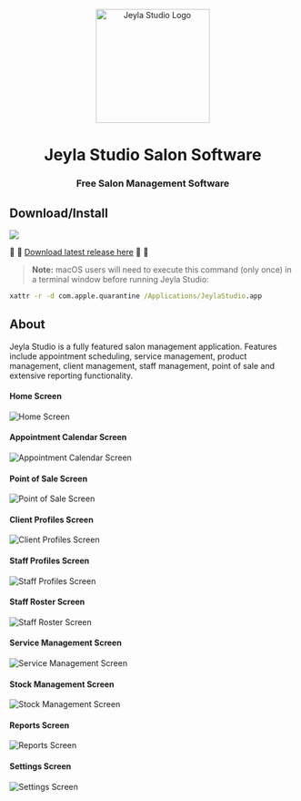 <div id="jeylastudio-logo" align="center">
    <br />
    <img src="./docs/images/appIcon.svg" alt="Jeyla Studio Logo" width="200"/>
    <h1>Jeyla Studio Salon Software</h1>
    <h3>Free Salon Management Software</h3>
</div>

## <a id="download-install"></a>Download/Install

<img src="https://img.shields.io/github/downloads/jeylastudio/salonsoftware/total"/>

:tada: :tada: [Download latest release here](https://github.com/jeylastudio/salonsoftware/releases) :tada: :tada:

> **Note:**
> macOS users will need to execute this command (only once) in a terminal window before running Jeyla Studio:
```cmd
xattr -r -d com.apple.quarantine /Applications/JeylaStudio.app
```

## <a id="about"></a>About
Jeyla Studio is a fully featured salon management application. Features include appointment scheduling, service management, product management, client management, staff management, point of sale and extensive reporting functionality.
<h4>Home Screen</h4>
<img src="./docs/images/ss-home-salon-software.png" alt="Home Screen">
<h4>Appointment Calendar Screen</h4>
<img src="./docs/images/ss-appointment-salon-software.png" alt="Appointment Calendar Screen">
<h4>Point of Sale Screen</h4>
<img src="./docs/images/ss-sales-salon-software.png" alt="Point of Sale Screen">
<h4>Client Profiles Screen</h4>
<img src="./docs/images/ss-client-salon-software.png" alt="Client Profiles Screen">
<h4>Staff Profiles Screen</h4>
<img src="./docs/images/ss-staff-salon-software.png" alt="Staff Profiles Screen">
<h4>Staff Roster Screen</h4>
<img src="./docs/images/ss-roster-salon-software.png" alt="Staff Roster Screen">
<h4>Service Management Screen</h4>
<img src="./docs/images/ss-services-salon-software.png" alt="Service Management Screen">
<h4>Stock Management Screen</h4>
<img src="./docs/images/ss-stock-salon-software.png" alt="Stock Management Screen">
<h4>Reports Screen</h4>
<img src="./docs/images/ss-reports-salon-software.png" alt="Reports Screen">
<h4>Settings Screen</h4>
<img src="./docs/images/ss-settings-salon-software.png" alt="Settings Screen">
